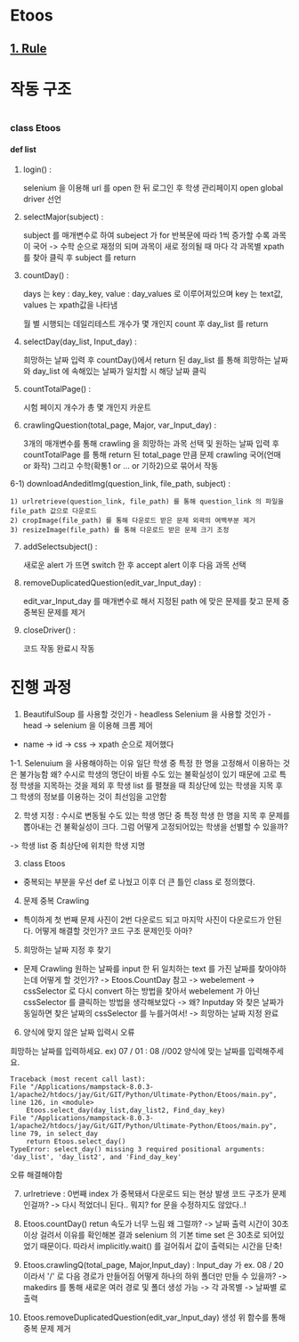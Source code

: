<h1> Etoos</h1>

## <a href = "https://s3.ap-northeast-2.amazonaws.com/jaywinter.github/Rule.pdf"> 1. Rule </a>



<h1> 작동 구조 </h1>
<img src="/Users/heyon/Desktop/JAY/Jay-Thomas-code/KEYNOTE/selenium과 함께라면 - 2/2번/2번.002.jpeg" alt="">

<h3> class Etoos </h3>

<h4> def list </h4>

1) login() :

   selenium 을 이용해 url 를 open 한 뒤 로그인 후
   학생 관리페이지 open
   global driver 선언

2) selectMajor(subject) :

   subject 를 매개변수로 하여 subeject 가 for 반복문에
   따라 1씩 증가할 수록 과목이 국어 -> 수학 순으로 재정의 되며
   과목이 새로 정의될 때 마다 각 과목별 xpath 를 찾아 클릭 후 
   subject 를 return
   
3) countDay() :

    days 는 key : day_key, value : day_values 로
    이루어져있으며 key 는 text값, values 는 xpath값을 나타냄

    월 별 시행되는 데일리테스트 개수가 몇 개인지 count 후
    day_list 를 return 

4) selectDay(day_list, Input_day) :

    희망하는 날짜 입력 후 countDay()에서 return 된 day_list
    를 통해 희망하는 날짜와 day_list 에 속해있는 날짜가 일치할 시
    해당 날짜 클릭


5) countTotalPage() :

    시험 페이지 개수가 총 몇 개인지 카운트

6) crawlingQuestion(total_page, Major, var_Input_day) :

    3개의 매개변수를 통해 crawling 을 희망하는 과목 선택 및
    원하는 날짜 입력 후 countTotalPage 를 통해 return 된 total_page 만큼 
    문제 crawling
    국어(언매 or 화작) 그리고 수학(확통1 or ... or 기하2)으로 묶어서 작동

6-1) downloadAndeditImg(question_link, file_path, subject) :

    1) urlretrieve(question_link, file_path) 를 통해 question_link 의 파일을 file_path 값으로 다운로드 
    2) cropImage(file_path) 를 통해 다운로드 받은 문제 외곽의 여백부분 제거
    3) resizeImage(file_path) 를 통해 다운로드 받은 문제 크기 조정


7) addSelectsubject() :

    새로운 alert 가 뜨면 switch 한 후 accept alert 이후
    다음 과목 선택

8) removeDuplicatedQuestion(edit_var_Input_day) :

    edit_var_Input_day 를 매개변수로 해서 지정된 path 에 맞은
    문제를 찾고 문제 중 중복된 문제를 제거

9) closeDriver() :

    코드 작동 완료시 작동


<h1> 진행 과정</h1>

1.  BeautifulSoup 를 사용할 것인가 - headless
    Selenium 을 사용할 것인가 - head
-> selenium 을 이용해 크롬 제어
- name -> id -> css -> xpath 순으로 제어했다

1-1. Selenuium 을 사용해야하는 이유
   일단 학생 중 특정 한 명을 고정해서 이용하는 것은 불가능함
   왜? 수시로 학생의 명단이 바뀔 수도 있는 불확실성이 있기 때문에
   고로 특정 학생을 지목하는 것을 제외 후 
   학생 list 를 펼쳤을 때 최상단에 있는 학생을 지목 후 그 학생의
   정보를 이용하는 것이 최선임을 고안함
 
2. 학생 지정
: 수시로 변동될 수도 있는 학생 명단 중 특정 학생 한 명을 지목 후 
문제를 뽑아내는 건 불확실성이 크다.
그럼 어떻게 고정되어있는 학생을 선별할 수 있을까?

-> 학생 list 중 최상단에 위치한 학생 지명

3. class Etoos
- 중복되는 부분을 우선 def 로 나눴고
이후 더 큰 틀인 class 로 정의했다.

4. 문제 중복 Crawling 
- 특이하게 첫 번째 문제 사진이 2번 다운로드 되고 마지막 사진이 다운로드가
안된다. 어떻게 해결할 것인가? 코드 구조 문제인듯 아마?

5. 희망하는 날짜 지정 후 찾기
- 문제 Crawling 원하는 날짜를 input 한 뒤 일치하는 text 를 가진
날짜를 찾아야하는데 어떻게 할 것인가?
-> Etoos.CountDay 참고
-> webelement -> cssSelector 로 다시 convert 하는 방법을 찾아서
webelement 가 아닌 cssSelector 를 클릭하는 방법을 생각해보았다
-> 왜? Inputday 와 찾은 날짜가 동일하면 찾은 날짜의 cssSelector 를 누를거여서!
-> 희망하는 날짜 지정 완료

6. 양식에 맞지 않은 날짜 입력시 오류

희망하는 날짜를 입력하세요. ex) 07 / 01 : 08 //002
양식에 맞는 날짜를 입력해주세요.

    Traceback (most recent call last):
    File "/Applications/mampstack-8.0.3-1/apache2/htdocs/jay/Git/GIT/Python/Ultimate-Python/Etoos/main.py", line 126, in <module>
        Etoos.select_day(day_list,day_list2, Find_day_key)
    File "/Applications/mampstack-8.0.3-1/apache2/htdocs/jay/Git/GIT/Python/Ultimate-Python/Etoos/main.py", line 79, in select_day
        return Etoos.select_day()
    TypeError: select_day() missing 3 required positional arguments: 'day_list', 'day_list2', and 'Find_day_key'

오류 해결해야함

7. urlretrieve : 0번째 index 가 중복돼서 다운로드 되는 현상 발생
코드 구조가 문제인걸까?
-> 다시 적었더니 된다.. 뭐지? for 문을 수정하지도 않았다..!

8. Etoos.countDay() 
    retun 속도가 너무 느림 왜 그럴까?
-> 날짜 출력 시간이 30초 이상 걸려서 이유를 확인해본 결과 selenium 의 기본 time set 은
30초로 되어있었기 때문이다. 따라서 implicitly.wait() 를 걸어줘서 값이 출력되는 시간을 단축!

9. Etoos.crawlingQ(total_page, Major,Input_day) :
    Input_day 가 ex. 08 / 20 이라서 '/' 로 다음 경로가 만들어짐
    어떻게 하나의 하위 폴더만 만들 수 있을까?
-> makedirs 를 통해 새로운 여러 경로 및 폴더 생성 가능
-> 각 과목별 -> 날짜별 로 출력 

10. Etoos.removeDuplicatedQuestion(edit_var_Input_day) 생성
    위 함수를 통해 중복 문제 제거


